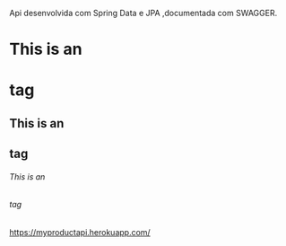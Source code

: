 Api desenvolvida com Spring Data e JPA ,documentada com SWAGGER.
# This is an <h1> tag
## This is an <h2> tag
###### This is an <h6> tag
https://myproductapi.herokuapp.com/
